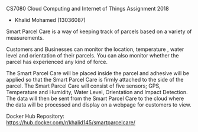 CS7080 Cloud Computing and Internet of Things Assignment 2018
- Khalid Mohamed (13036087)

Smart Parcel Care is a way of keeping track of parcels based on a variety of measurements. 

Customers and Businesses can monitor the location, temperature , water level and orientation of their parcels. You can also monitor whether the parcel has experienced any kind of force.

The Smart Parcel Care will be placed inside the parcel and adhesive will be applied so that the Smart Parcel Care is firmly attached to the side of the parcel. The Smart Parcel Care will consist of five sensors; GPS, Temperature and Humidity, Water Level, Orientation and Impact Detection. The data will then be sent from the Smart Parcel Care to the cloud where the data will be processed and display on a webpage for customers to view.

Docker Hub Repository: https://hub.docker.com/r/khalid145/smartparcelcare/